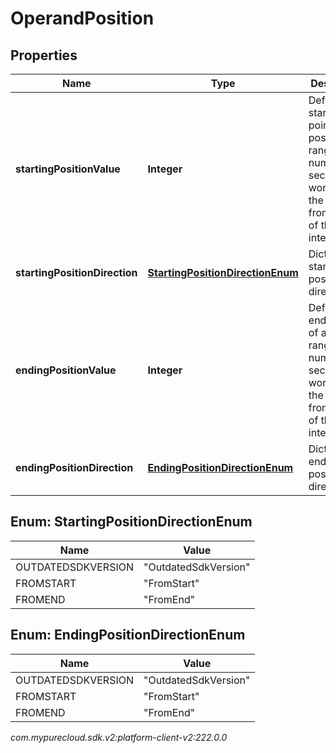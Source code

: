# OperandPosition


## Properties

| Name | Type | Description | Notes |
| ------------ | ------------- | ------------- | ------------- |
| **startingPositionValue** | **Integer** | Defines starting point of a position range - number of seconds or words from the start or from the end of the interaction |  [optional] |
| **startingPositionDirection** | [**StartingPositionDirectionEnum**](#Enum--StartingPositionDirectionEnum) | Dictates starting position directionality |  [optional] |
| **endingPositionValue** | **Integer** | Defines ending point of a position range - number of seconds or words from the start or from the end of the interaction |  [optional] |
| **endingPositionDirection** | [**EndingPositionDirectionEnum**](#Enum--EndingPositionDirectionEnum) | Dictates ending position directionality |  [optional] |


## Enum: StartingPositionDirectionEnum

| Name | Value |
| ---- | ----- |
| OUTDATEDSDKVERSION | &quot;OutdatedSdkVersion&quot; | 
| FROMSTART | &quot;FromStart&quot; | 
| FROMEND | &quot;FromEnd&quot; | 


## Enum: EndingPositionDirectionEnum

| Name | Value |
| ---- | ----- |
| OUTDATEDSDKVERSION | &quot;OutdatedSdkVersion&quot; | 
| FROMSTART | &quot;FromStart&quot; | 
| FROMEND | &quot;FromEnd&quot; | 




_com.mypurecloud.sdk.v2:platform-client-v2:222.0.0_
